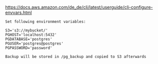 https://docs.aws.amazon.com/de_de/cli/latest/userguide/cli-configure-envvars.html

```
Set following environment variables:

S3='s3://mybucket/'
PGHOST='localhost:5432'
PGDATABASE='postgres'
PGUSER='postgres@postgres'
PGPASSWORD='password'

Backup will be stored in /pg_backup and copied to S3 afterwards

```
